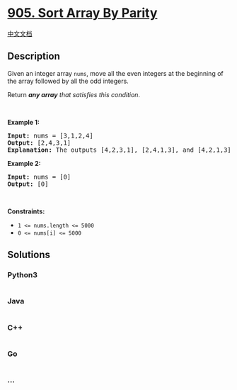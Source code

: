 # [905. Sort Array By Parity](https://leetcode.com/problems/sort-array-by-parity)

[中文文档](/solution/0900-0999/0905.Sort%20Array%20By%20Parity/README.md)

## Description

<p>Given an integer array <code>nums</code>, move all the even integers at the beginning of the array followed by all the odd integers.</p>

<p>Return <em><strong>any array</strong> that satisfies this condition</em>.</p>

<p>&nbsp;</p>
<p><strong class="example">Example 1:</strong></p>

<pre>
<strong>Input:</strong> nums = [3,1,2,4]
<strong>Output:</strong> [2,4,3,1]
<strong>Explanation:</strong> The outputs [4,2,3,1], [2,4,1,3], and [4,2,1,3] would also be accepted.
</pre>

<p><strong class="example">Example 2:</strong></p>

<pre>
<strong>Input:</strong> nums = [0]
<strong>Output:</strong> [0]
</pre>

<p>&nbsp;</p>
<p><strong>Constraints:</strong></p>

<ul>
	<li><code>1 &lt;= nums.length &lt;= 5000</code></li>
	<li><code>0 &lt;= nums[i] &lt;= 5000</code></li>
</ul>


## Solutions

<!-- tabs:start -->

### **Python3**

```python

```

### **Java**

```java

```

### **C++**

```cpp

```

### **Go**

```go

```

### **...**

```

```

<!-- tabs:end -->